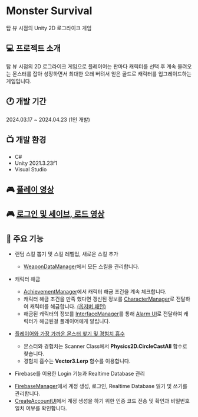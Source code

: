 # Monster Survival
탑 뷰 시점의 Unity 2D 로그라이크 게임

 ## 💻 프로젝트 소개
 탑 뷰 시점의 2D 로그라이크 게임으로 플레이어는 판마다 캐릭터를 선택 후 계속 몰려오는 몬스터를 잡아 성장하면서 최대한 오래 버텨서 얻은 골드로 캐릭터를 업그레이드하는 게임입니다.

## 🕐 개발 기간
 2024.03.17 ~ 2024.04.23 (1인 개발)

## 📺 개발 환경
 * C#
 * Unity 2021.3.23f1
 * Visual Studio

## 🎮 [플레이 영상](https://youtu.be/85Ao4Fnz07Q?si=we41TdZzw4ykdpDR)
## 🎮 [로그인 및 세이브, 로드 영상](https://youtu.be/qmDYC-1YDS4?si=C582eVutzZ3xAmLj)

## 📌 주요 기능
* 랜덤 스킬 뽑기 및 스킬 레벨업, 새로운 스킬 추가
  - [WeaponDataManager](https://github.com/GameBulle/Portfolio/tree/main/Monster%20Survival/Managers)에서 모든 스킬을 관리합니다.

* 캐릭터 해금
  - [AchievementManager](https://github.com/GameBulle/Portfolio/tree/main/Monster%20Survival/Managers)에서 캐릭터 해금 조건을 계속 체크합니다.
  - 캐릭터 해금 조건을 만족 했다면 갱신된 정보를 [CharacterManager](https://github.com/GameBulle/Portfolio/tree/main/Monster%20Survival/Managers)로 전달하여 캐릭터를 해금합니다.  [(옵저버 패턴)](https://github.com/GameBulle/Portfolio/tree/main/Monster%20Survival/Interface)
  - 해금된 캐릭터의 정보를 [InterfaceManager](https://github.com/GameBulle/Portfolio/tree/main/Monster%20Survival/Managers)를 통해 [Alarm UI](https://github.com/GameBulle/Portfolio/tree/main/Monster%20Survival/UI)로 전달하여 캐릭터가 해금된걸 플레이어에게 알립니다.

* [플레이어와 가장 가까운 몬스터 찾기 및 경험치 흡수](https://github.com/GameBulle/Portfolio/tree/main/Monster%20Survival/Player)
   - 몬스터와 경험치는 Scanner Class에서 **Physics2D.CircleCastAll** 함수로 찾습니다.
   - 경험치 흡수는 **Vector3.Lerp** 함수를 이용합니다.

* Firebase를 이용한 Login 기능과 Realtime Database 관리
 - [FirebaseManager](https://github.com/GameBulle/Portfolio/tree/main/Monster%20Survival/Managers)에서 계정 생성, 로그인, Realtime Database 읽기 및 쓰기를 관리합니다.
 - [CreateAccountUI](https://github.com/GameBulle/Portfolio/tree/main/Monster%20Survival/LoginUI)에서 계정 생성을 하기 위한 인증 코드 전송 및 확인과 비밀번호 일치 여부를 확인합니다.
